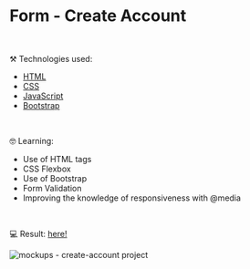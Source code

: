 # Form - Create Account

<br/>

⚒️ Technologies used:

- [HTML](https://developer.mozilla.org/en-US/docs/Web/HTML)
- [CSS](https://developer.mozilla.org/en-US/docs/Web/CSS)
- [JavaScript](https://www.javascript.com/)
- [Bootstrap](https://getbootstrap.com/docs/5.2/getting-started/introduction/)

<br/>

🤓 Learning:

- Use of HTML tags
- CSS Flexbox
- Use of Bootstrap
- Form Validation
- Improving the knowledge of responsiveness with @media

<br/>

💻 Result:
[here!](https://paulahage.github.io/Create-Account---form/)

![mockups - create-account project](https://user-images.githubusercontent.com/84124999/181583669-c8b859c8-1e2e-4e55-ba02-410525ecf37a.gif)
